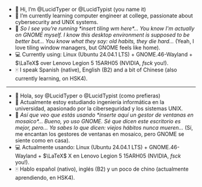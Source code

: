 - 👋 Hi, I’m @LucidTyper or @LucidTypist (you name it)
- 🌱 I’m currently learning computer engineer at college, passionate about cybersecurity and UNIX systems.
- 🎥 _So I see you're running \*insert tiling wm here\*... You know I'm actually on GNOME myself. I know this desktop environment is supposed to be better but... You know what they say: old habits, they die hard..._ (Yeah, I love tiling window managers, but GNOME feels like home).
- 💻 Currently using: Linux (Ubuntu 24.04.1 LTS) + GNOME.46-Wayland + $\LaTeX$ over Lenovo Legion 5 15ARH05 (NVIDIA, _fsck_ you!).
- 🀄 I speak Spanish (native), English (B2) and a bit of Chinese (also currently learning, on HSK4).

---

- 👋 Hola, soy @LucidTyper o @LucidTypist (como prefieras)
- 🌱 Actualmente estoy estudiando ingeniería informática en la universidad, apasionado por la ciberseguridad y los sistemas UNIX.
- 🎥 _Así que veo que estás usando \*inserte aquí un gestor de ventanas en mosaico\*... Bueno, yo uso GNOME. Sé que dicen este escritorio es mejor, pero... Ya sabes lo que dicen: viejos hábitos nunca mueren..._ (Sí, me encantan los gestores de ventanas en mosaico, pero GNOME se siente como en casa).
- 💻 Actualmente usando: Linux (Ubuntu 24.04.1 LTS) + GNOME.46-Wayland + $\LaTeX$ ​X en Lenovo Legion 5 15ARH05 (NVIDIA, _fsck_ you!).
- 🀄 Hablo español (nativo), inglés (B2) y un poco de chino (actualmente aprendiendo, en HSK4).
